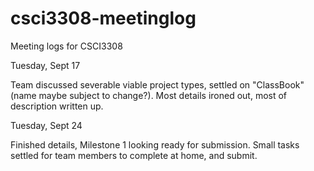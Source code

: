 # csci3308-meetinglog
Meeting logs for CSCI3308

Tuesday, Sept 17

Team discussed severable viable project types, settled on  "ClassBook" (name maybe subject to change?). Most details ironed out, most of description written up.

Tuesday, Sept 24

Finished details, Milestone 1 looking ready for submission. Small tasks settled for team members to complete at home, and submit.
